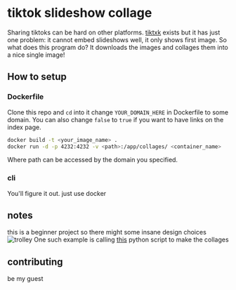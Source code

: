 # tiktok slideshow collage

Sharing tiktoks can be hard on other platforms. [tiktxk](https://github.com/Britmoji/tiktxk) exists but it has just one problem: it cannot embed slideshows well, it only shows first image. So what does this program do? It downloads the images and collages them into a nice single image!

## How to setup

### Dockerfile
Clone this repo and `cd` into it change `YOUR_DOMAIN_HERE` in Dockerfile to some domain. You can also change `false` to `true` if you want to have links on the index page.

```bash
docker build -t <your_image_name> .
docker run -d -p 4232:4232 -v <path>:/app/collages/ <container_name>
```
Where path can be accessed by the domain you specified.

### cli
You'll figure it out. just use docker

## notes
this is a beginner project so there might some insane design choices ![trolley](https://cdn.discordapp.com/emojis/1068825486265942056.webp?size=48&name=trolley&quality=lossless) 
One such example is calling [this](https://github.com/delimitry/collage_maker) python script to make the collages

## contributing

be my guest

